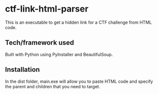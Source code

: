 # ctf-link-html-parser
This is an executable to get a hidden link for a CTF challenge from HTML code.

## Tech/framework used
Built with Python using PyInstaller and BeautifulSoup.

## Installation
In the dist folder, main.exe will allow you to paste HTML code and specify the parent and children that you need to target.
